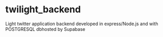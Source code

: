 # twilight_backend
Light twitter application backend developed in express/Node.js and with POSTGRESQL dbhosted by Supabase
